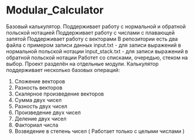# Modular_Calculator
Базовый калькулятор. Поддерживает работу с нормальной и обратной польской нотацией
Поддерживает работу с числами с плавающей запятой
Поддерживает работу с векторами
В репозитории есть два файла с примером записи данных
input.txt - для записи выражений в нормальной польской нотации
input_stack.txt - для записи выражений в обратной польской нотации
Работет со списками, очередью, стеком на выбор.
Проект разделён на отдельные модули.
Калькулятор поддерживает несколько базовых операций:
1. Сложение векторов
2. Разность векторов
3. Скалярное произведение векторов
4. Сумма двух чисел
5. Разность двух чисел
6. Произведение двух чисел
7. Деление двух чисел
8. Факториал числа
9. Возведение в степень чисел ( Работает только с целыми числами )
